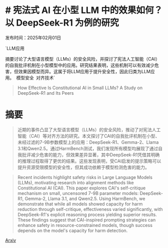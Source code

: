 # # 宪法式 AI 在小型 LLM 中的效果如何？以 DeepSeek-R1 为例的研究

发布时间：2025年02月01日

`LLM应用

摘要讨论了大型语言模型（LLMs）的安全风险，并探讨了宪法人工智能（CAI）的自我批评机制在小型模型中的应用。研究结果表明，这些机制可以有效减少危害，但效果因模型而异。这属于将LLM应用于提升安全性，因此归类为LLM应用。` `模型安全` `对齐技术`

> How Effective Is Constitutional AI in Small LLMs? A Study on DeepSeek-R1 and Its Peers

# 摘要

> 近期的事件凸显了大型语言模型（LLMs）的安全风险，推动了对宪法人工智能（CAI）等对齐方法的研究。本文探讨了CAI的自我批评机制在小型、未经过滤的7-9B参数模型上的应用：DeepSeek-R1、Gemma-2、Llama 3.1和Qwen2.5。通过HarmBench测试，我们发现所有模型均展现了通过自我批评减少危害的能力，但效果差异显著，其中DeepSeek-R1凭借其明确的推理过程取得了更优的结果。这些发现表明，受CAI启发的提示策略可以提升资源受限模型的安全性，但其成功依赖于模型检测危害的能力。

> Recent incidents highlight safety risks in Large Language Models (LLMs), motivating research into alignment methods like Constitutional AI (CAI). This paper explores CAI's self-critique mechanism on small, uncensored 7-9B parameter models: DeepSeek-R1, Gemma-2, Llama 3.1, and Qwen2.5. Using HarmBench, we demonstrate that while all models showed capacity for harm reduction through self-critique, effectiveness varied significantly, with DeepSeek-R1's explicit reasoning process yielding superior results. These findings suggest that CAI-inspired prompting strategies can enhance safety in resource-constrained models, though success depends on the model's capacity for harm detection.

[Arxiv](https://arxiv.org/abs/2503.17365)